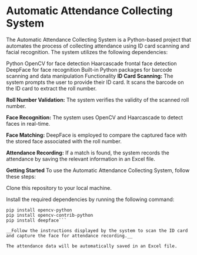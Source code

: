 # Automatic Attendance Collecting System
The Automatic Attendance Collecting System is a Python-based project that automates the process of collecting attendance using ID card scanning and facial recognition. The system utilizes the following dependencies:

Python
OpenCV for face detection
Haarcascade frontal face detection
DeepFace for face recognition
Built-in Python packages for barcode scanning and data manipulation
Functionality
**ID Card Scanning:** The system prompts the user to provide their ID card. It scans the barcode on the ID card to extract the roll number.

**Roll Number Validation:** The system verifies the validity of the scanned roll number.

**Face Recognition:** The system uses OpenCV and Haarcascade to detect faces in real-time.

**Face Matching:** DeepFace is employed to compare the captured face with the stored face associated with the roll number.

**Attendance Recording:** If a match is found, the system records the attendance by saving the relevant information in an Excel file.

**Getting Started**
To use the Automatic Attendance Collecting System, follow these steps:

Clone this repository to your local machine.

Install the required dependencies by running the following command:

```
pip install opencv-python
pip install opencv-contrib-python
pip install deepface```

__Follow the instructions displayed by the system to scan the ID card and capture the face for attendance recording.__

The attendance data will be automatically saved in an Excel file.
